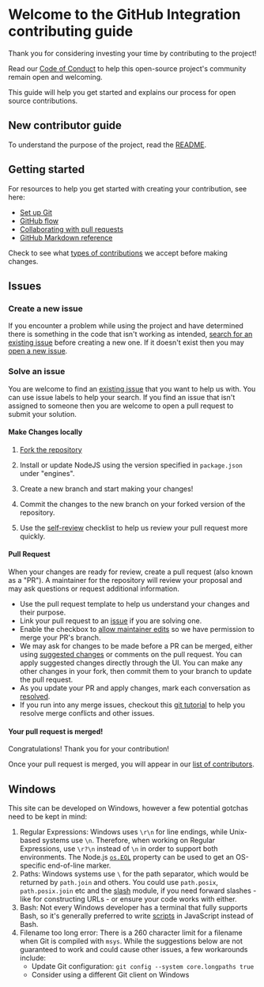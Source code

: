 # Welcome to the GitHub Integration contributing guide

Thank you for considering investing your time by contributing to the project!

Read our [Code of Conduct](./CODE_OF_CONDUCT.md) to help this open-source project's community remain open and welcoming.

This guide will help you get started and explains our process for open source contributions.

## New contributor guide

To understand the purpose of the project, read the [README](README.md).

## Getting started

For resources to help you get started with creating your contribution, see here:

- [Set up Git](https://docs.github.com/en/get-started/quickstart/set-up-git)
- [GitHub flow](https://docs.github.com/en/get-started/quickstart/github-flow)
- [Collaborating with pull requests](https://docs.github.com/en/github/collaborating-with-pull-requests)
- [GitHub Markdown reference](https://docs.github.com/en/get-started/writing-on-github/getting-started-with-writing-and-formatting-on-github/about-writing-and-formatting-on-github)

Check to see what [types of contributions](/contributing/types-of-contributions.md) we accept before making changes.

## Issues

### Create a new issue

If you encounter a problem while using the project and have determined there is something in the code that isn't working as intended, [search for an existing issue](https://docs.github.com/en/search-github/searching-on-github/searching-issues-and-pull-requests#search-by-the-title-body-or-comments) before creating a new one. If it doesn't exist then you may [open a new issue](https://github.com/zachwatkins/.github/issues/new/choose).

### Solve an issue

You are welcome to find an [existing issue](https://github.com/zachwatkins/.github/issues) that you want to help us with. You can use issue labels to help your search. If you find an issue that isn't assigned to someone then you are welcome to open a pull request to submit your solution.

#### Make Changes locally

1. [Fork the repository](https://docs.github.com/en/get-started/quickstart/fork-a-repo#fork-an-example-repository)

2. Install or update NodeJS using the version specified in `package.json` under "engines".

3. Create a new branch and start making your changes!

4. Commit the changes to the new branch on your forked version of the repository.

5. Use the [self-review](/contributing/self-review.md) checklist to help us review your pull request more quickly.

#### Pull Request

When your changes are ready for review, create a pull request (also known as a "PR"). A maintainer for the repository will review your proposal and may ask questions or request additional information.
- Use the pull request template to help us understand your changes and their purpose.
- Link your pull request to an [issue](https://github.com/zachwatkins/.github/issues) if you are solving one.
- Enable the checkbox to [allow maintainer edits](https://docs.github.com/en/pull-requests/collaborating-with-pull-requests/working-with-forks/allowing-changes-to-a-pull-request-branch-created-from-a-fork) so we have permission to merge your PR's branch.
- We may ask for changes to be made before a PR can be merged, either using [suggested changes](https://docs.github.com/en/github/collaborating-with-issues-and-pull-requests/incorporating-feedback-in-your-pull-request) or comments on the pull request. You can apply suggested changes directly through the UI. You can make any other changes in your fork, then commit them to your branch to update the pull request.
- As you update your PR and apply changes, mark each conversation as [resolved](https://docs.github.com/en/github/collaborating-with-issues-and-pull-requests/commenting-on-a-pull-request#resolving-conversations).
- If you run into any merge issues, checkout this [git tutorial](https://github.com/skills/resolve-merge-conflicts) to help you resolve merge conflicts and other issues.

#### Your pull request is merged!

Congratulations! Thank you for your contribution!

Once your pull request is merged, you will appear in our [list of contributors](https://github.com/ZachWatkins/.github/graphs/contributors).

## Windows

This site can be developed on Windows, however a few potential gotchas need to be kept in mind:

1. Regular Expressions: Windows uses `\r\n` for line endings, while Unix-based systems use `\n`. Therefore, when working on Regular Expressions, use `\r?\n` instead of `\n` in order to support both environments. The Node.js [`os.EOL`](https://nodejs.org/api/os.html#os_os_eol) property can be used to get an OS-specific end-of-line marker.
2. Paths: Windows systems use `\` for the path separator, which would be returned by `path.join` and others. You could use `path.posix`, `path.posix.join` etc and the [slash](https://ghub.io/slash) module, if you need forward slashes - like for constructing URLs - or ensure your code works with either.
3. Bash: Not every Windows developer has a terminal that fully supports Bash, so it's generally preferred to write [scripts](/script) in JavaScript instead of Bash.
4. Filename too long error: There is a 260 character limit for a filename when Git is compiled with `msys`. While the suggestions below are not guaranteed to work and could cause other issues, a few workarounds include:
    - Update Git configuration: `git config --system core.longpaths true`
    - Consider using a different Git client on Windows
